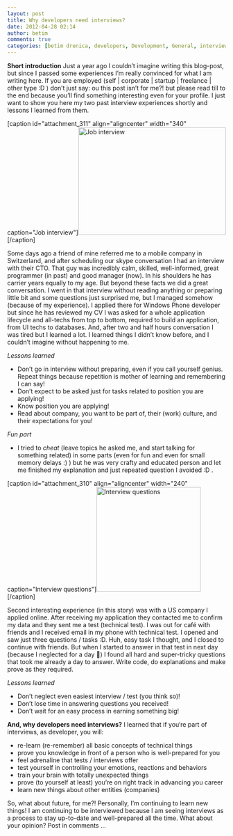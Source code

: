 ```yaml
---
layout: post
title: Why developers need interviews?
date: 2012-04-28 02:14
author: betim
comments: true
categories: [betim drenica, developers, Development, General, interviews, linux, microsoft, Opinion, Programming, recruitment, Technology, technology]
---
```

<strong>Short introduction</strong>
Just a year ago I couldn’t imagine writing this blog-post, but since I passed some experiences I’m really convinced for what I am writing here. If you are employed (self | corporate | startup | freelance | other type :D ) don’t just say: ou this post isn’t for me?! but please read till to the end because you’ll find something interesting even for your profile. I just want to show you here my two past interview experiences shortly and lessons I learned from them.

[caption id="attachment_311" align="aligncenter" width="340" caption="Job interview"]<a href="http://blog.betimdrenica.com/wp-content/uploads/2012/04/job_interview.jpg"><img class="size-full wp-image-311" title="Job interview" src="http://blog.betimdrenica.com/wp-content/uploads/2012/04/job_interview.jpg" alt="Job interview" width="340" height="247" /></a>[/caption]

<!--more-->
Some days ago a friend of mine referred me to a mobile company in Switzerland, and after scheduling our skype conversation I had an interview with their CTO. That guy was incredibly calm, skilled, well-informed, great programmer (in past) and good manager (now). In his shoulders he has carrier years equally to my age. But beyond these facts we did a great conversation. I went in that interview without reading anything or preparing little bit and some questions just surprised me, but I managed somehow (because of my experience). I applied there for Windows Phone developer but since he has reviewed my CV I was asked for a whole application lifecycle and all-techs from top to bottom, required to build an application, from UI techs to databases. And, after two and half hours conversation I was tired but I learned a lot. I learned things I didn’t know before, and I couldn’t imagine without happening to me.

<em>Lessons learned</em>
<ul>
	<li>Don’t go in interview without preparing, even if you call yourself genius. Repeat things because repetition is mother of learning and remembering I can say!</li>
	<li>Don’t expect to be asked just for tasks related to position you are applying!</li>
	<li>Know position you are applying!</li>
	<li>Read about company, you want to be part of, their (work) culture, and their expectations for you!</li>
</ul>
<em> Fun part</em>
<ul>
	<li>I tried to <em>cheat</em> (leave topics he asked me, and start talking for something related) in some parts (even for fun and even for small memory delays :) ) but he was very crafty and educated person and let me finished my explanation and just repeated question I avoided :D .</li>
</ul>
[caption id="attachment_310" align="aligncenter" width="240" caption="Interview questions"]<a href="http://blog.betimdrenica.com/wp-content/uploads/2012/04/tricky-interview-questions.jpg"><img class="size-full wp-image-310" title="Interview questions" src="http://blog.betimdrenica.com/wp-content/uploads/2012/04/tricky-interview-questions.jpg" alt="Interview questions" width="240" height="240" /></a>[/caption]

Second interesting experience (in this story) was with a US company I applied online. After receiving my application they contacted me to confirm my data and they sent me a test (technical test). I was out for café with friends and I received email in my phone with technical test. I opened and saw just three questions / tasks :D. Huh, easy task I thought, and I closed to continue with friends. But when I started to answer in that test in next day (because I neglected for a day ) I found all hard and super-tricky questions that took me already a day to answer. Write code, do explanations and make prove as they required.

<em>Lessons learned</em>
<ul>
	<li>Don’t neglect even easiest interview / test (you think so)!</li>
	<li>Don’t lose time in answering questions you received!</li>
	<li>Don’t wait for an easy process in earning something big!</li>
</ul>
<strong>And, why developers need interviews?</strong>
I learned that if you‘re part of interviews, as developer, you will:
<ul>
	<li>re-learn (re-remember) all basic concepts of technical things</li>
	<li>prove you knowledge in front of a person who is well-prepared for you</li>
	<li>feel adrenaline that tests / interviews offer</li>
	<li>test yourself in controlling your emotions, reactions and behaviors</li>
	<li>train your brain with totally unexpected things</li>
	<li>prove (to yourself at least) you’re on right track in advancing you career</li>
	<li>learn new things about other entities (companies)</li>
</ul>
So, what about future, for me?! Personally, I’m continuing to learn new things! I am continuing to be interviewed because I am seeing interviews as a process to stay up-to-date and well-prepared all the time. What about your opinion? Post in comments …
